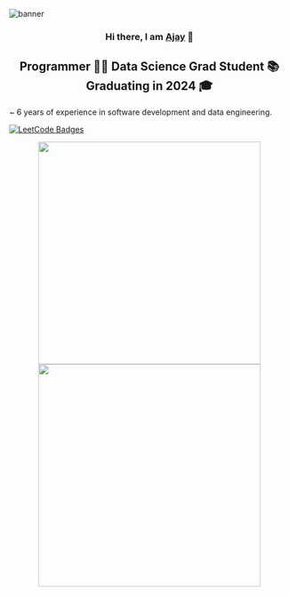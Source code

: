 <p align=”center”>

<img src="https://user-images.githubusercontent.com/24907339/220115219-10984759-cee9-427c-b700-9fd9cb91662c.png" alt="banner">

</p>

<h3 align="center">
  Hi there, I am <a href="https://ajaykarthick.com/" target="_blank" rel="noreferrer">Ajay</a> 👋 
</h3>
 
<h2 align="center">
  Programmer 👨‍💻 Data Science Grad Student 📚 Graduating in 2024 🎓
</h2>

~ 6 years of experience in software development and data engineering. 

<a href="https://leetcode.com/iajaykarthick/" target="_blank" rel="noopener noreferrer"><img src="https://img.shields.io/badge/-LeetCode-FFA116?style=for-the-badge&logo=LeetCode&logoColor=black" alt="LeetCode Badges"/></a>

<p align = "center">
  <img src = "https://github-readme-stats.vercel.app/api?username=iajaykarthick&show_icons=true&theme=bear" width = 400>
  <img src = "https://github-readme-streak-stats.herokuapp.com?user=iajaykarthick&theme=dark&hide_border=true" width = 400>
 </p>
